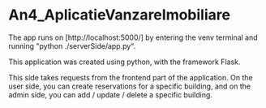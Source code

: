 # An4_AplicatieVanzareImobiliare

The app runs on [http://localhost:5000/] by entering the venv terminal and
running "python ./serverSide/app.py".

This application was created using python, with the framework Flask.

This side takes requests from the frontend part of the application.
On the user side, you can create reservations for a specific building,
and on the admin side, you can add / update / delete a specific building.